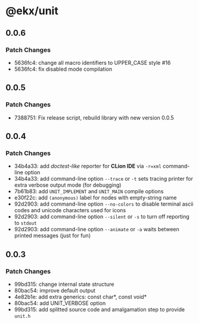 # @ekx/unit

## 0.0.6

### Patch Changes

- 5636fc4: change all macro identifiers to UPPER_CASE style #16
- 5636fc4: fix disabled mode compilation

## 0.0.5

### Patch Changes

- 7388751: Fix release script, rebuild library with new version 0.0.5

## 0.0.4

### Patch Changes

- 34b4a33: add _doctest-like_ reporter for **CLion IDE** via `-r=xml` command-line option
- 34b4a33: add command-line option `--trace` or `-t` sets tracing printer for extra verbose output mode (for debugging)
- 7b61b83: add `UNIT_IMPLEMENT` and `UNIT_MAIN` compile options
- e30f22c: add `(anonymous)` label for nodes with empty-string name
- 92d2903: add command-line option `--no-colors` to disable terminal ascii codes and unicode characters used for icons
- 92d2903: add command-line option `--silent` or `-s` to turn off reporting to `stdout`
- 92d2903: add command-line option `--animate` or `-a` waits between printed messages (just for fun)

## 0.0.3

### Patch Changes

- 99bd315: change internal state structure
- 80bac54: improve default output
- 4e82b1e: add extra generics: const char*, const void*
- 80bac54: add UNIT_VERBOSE option
- 99bd315: add splitted source code and amalgamation step to provide `unit.h`
